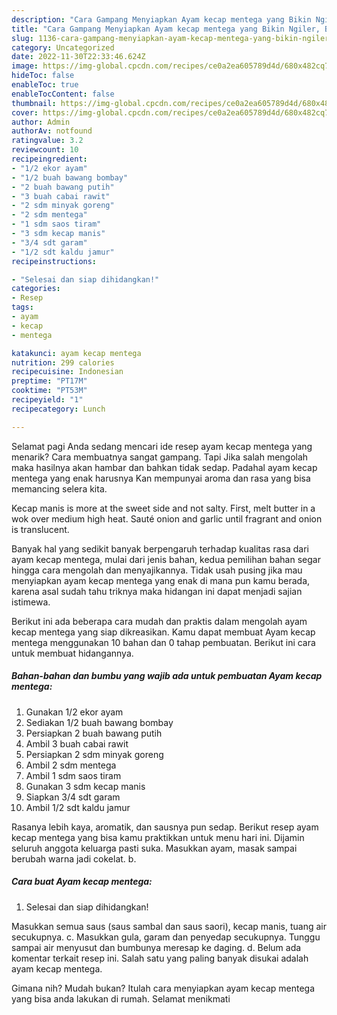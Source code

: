 ```yaml
---
description: "Cara Gampang Menyiapkan Ayam kecap mentega yang Bikin Ngiler, Buat Buka Puasa Bikin Ngiler"
title: "Cara Gampang Menyiapkan Ayam kecap mentega yang Bikin Ngiler, Buat Buka Puasa Bikin Ngiler"
slug: 1136-cara-gampang-menyiapkan-ayam-kecap-mentega-yang-bikin-ngiler-buat-buka-puasa-bikin-ngiler
category: Uncategorized
date: 2022-11-30T22:33:46.624Z
image: https://img-global.cpcdn.com/recipes/ce0a2ea605789d4d/680x482cq70/ayam-kecap-mentega-foto-resep-utama.jpg
hideToc: false
enableToc: true
enableTocContent: false
thumbnail: https://img-global.cpcdn.com/recipes/ce0a2ea605789d4d/680x482cq70/ayam-kecap-mentega-foto-resep-utama.jpg
cover: https://img-global.cpcdn.com/recipes/ce0a2ea605789d4d/680x482cq70/ayam-kecap-mentega-foto-resep-utama.jpg
author: Admin
authorAv: notfound
ratingvalue: 3.2
reviewcount: 10
recipeingredient:
- "1/2 ekor ayam"
- "1/2 buah bawang bombay"
- "2 buah bawang putih"
- "3 buah cabai rawit"
- "2 sdm minyak goreng"
- "2 sdm mentega"
- "1 sdm saos tiram"
- "3 sdm kecap manis"
- "3/4 sdt garam"
- "1/2 sdt kaldu jamur"
recipeinstructions:

- "Selesai dan siap dihidangkan!"
categories:
- Resep
tags:
- ayam
- kecap
- mentega

katakunci: ayam kecap mentega 
nutrition: 299 calories
recipecuisine: Indonesian
preptime: "PT17M"
cooktime: "PT53M"
recipeyield: "1"
recipecategory: Lunch

---
```



Selamat pagi Anda sedang mencari ide resep ayam kecap mentega yang menarik? Cara membuatnya sangat gampang. Tapi Jika salah mengolah maka hasilnya akan hambar dan bahkan tidak sedap. Padahal ayam kecap mentega yang enak harusnya Kan mempunyai aroma dan rasa yang bisa memancing selera kita.


Kecap manis is more at the sweet side and not salty. First, melt butter in a wok over medium high heat. Sauté onion and garlic until fragrant and onion is translucent.

Banyak hal yang sedikit banyak berpengaruh terhadap kualitas rasa dari ayam kecap mentega, mulai dari jenis bahan, kedua pemilihan bahan segar hingga cara mengolah dan menyajikannya. Tidak usah pusing jika mau menyiapkan ayam kecap mentega yang enak di mana pun kamu berada, karena asal sudah tahu triknya maka hidangan ini dapat menjadi sajian istimewa.


Berikut ini ada beberapa cara mudah dan praktis dalam mengolah ayam kecap mentega yang siap dikreasikan. Kamu dapat membuat Ayam kecap mentega menggunakan 10 bahan dan 0 tahap pembuatan. Berikut ini cara untuk membuat hidangannya.

<!--inarticleads1-->

##### Bahan-bahan dan bumbu yang wajib ada untuk pembuatan Ayam kecap mentega:

1. Gunakan 1/2 ekor ayam
1. Sediakan 1/2 buah bawang bombay
1. Persiapkan 2 buah bawang putih
1. Ambil 3 buah cabai rawit
1. Persiapkan 2 sdm minyak goreng
1. Ambil 2 sdm mentega
1. Ambil 1 sdm saos tiram
1. Gunakan 3 sdm kecap manis
1. Siapkan 3/4 sdt garam
1. Ambil 1/2 sdt kaldu jamur


Rasanya lebih kaya, aromatik, dan sausnya pun sedap. Berikut resep ayam kecap mentega yang bisa kamu praktikkan untuk menu hari ini. Dijamin seluruh anggota keluarga pasti suka. Masukkan ayam, masak sampai berubah warna jadi cokelat. b. 

<!--inarticleads2-->

##### Cara buat Ayam kecap mentega:


1. Selesai dan siap dihidangkan!

Masukkan semua saus (saus sambal dan saus saori), kecap manis, tuang air secukupnya. c. Masukkan gula, garam dan penyedap secukupnya. Tunggu sampai air menyusut dan bumbunya meresap ke daging. d. Belum ada komentar terkait resep ini. Salah satu yang paling banyak disukai adalah ayam kecap mentega. 

Gimana nih? Mudah bukan? Itulah cara menyiapkan ayam kecap mentega yang bisa anda lakukan di rumah. Selamat menikmati
